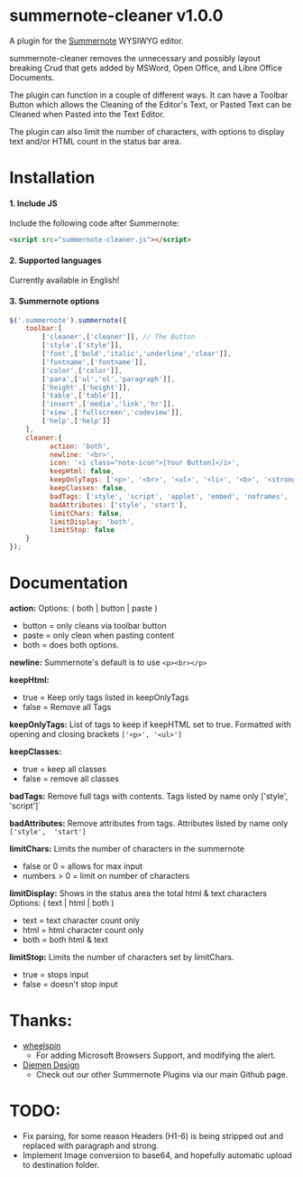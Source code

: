 # summernote-cleaner v1.0.0
A plugin for the [Summernote](https://github.com/summernote/summernote/) WYSIWYG editor.

summernote-cleaner removes the unnecessary and possibly layout breaking Crud that gets added by MSWord, Open Office, and Libre Office Documents.

The plugin can function in a couple of different ways. It can have a Toolbar Button which allows the Cleaning of the Editor's Text, or Pasted Text can be Cleaned when Pasted into the Text Editor.

The plugin can also limit the number of characters, with options to display text and/or HTML count in the status bar area.

# Installation

#### 1. Include JS

Include the following code after Summernote:

```html
<script src="summernote-cleaner.js"></script>
```

#### 2. Supported languages

Currently available in English!

#### 3. Summernote options

```javascript
$('.summernote').summernote({
    toolbar:[
        ['cleaner',['cleaner']], // The Button
        ['style',['style']],
        ['font',['bold','italic','underline','clear']],
        ['fontname',['fontname']],
        ['color',['color']],
        ['para',['ul','ol','paragraph']],
        ['height',['height']],
        ['table',['table']],
        ['insert',['media','link','hr']],
        ['view',['fullscreen','codeview']],
        ['help',['help']]
    ],
    cleaner:{
          action: 'both',
          newline: '<br>',
          icon: '<i class="note-icon">[Your Button]</i>',
          keepHtml: false,
          keepOnlyTags: ['<p>', '<br>', '<ul>', '<li>', '<b>', '<strong>','<i>', '<a>'],
          keepClasses: false,
          badTags: ['style', 'script', 'applet', 'embed', 'noframes', 'noscript', 'html'],
          badAttributes: ['style', 'start'],
          limitChars: false,
          limitDisplay: 'both',
          limitStop: false
    }
});
```

# Documentation

**action:**
Options: ( both | button | paste )
 - button = only cleans via toolbar button
 - paste = only clean when pasting content
 - both = does both options.

**newline:**
Summernote's default is to use `<p><br></p>`

**keepHtml:**
 - true = Keep only tags listed in keepOnlyTags
 - false = Remove all Tags

**keepOnlyTags:**
List of tags to keep if keepHTML set to true. Formatted with opening and closing brackets `['<p>', '<ul>']`

**keepClasses:**
 - true = keep all classes
 - false = remove all classes

**badTags:**
Remove full tags with contents. Tags listed by name only ['style',  'script']`

**badAttributes:**
Remove attributes from tags. Attributes listed by name only `['style',  'start']`

**limitChars:**
Limits the number of characters in the summernote
  - false or 0 = allows for max input
  - numbers > 0 = limit on number of characters

**limitDisplay:**
Shows in the status area the total html & text characters
Options: ( text | html | both )
 - text = text character count only
 - html = html character count only
 - both = both html & text

**limitStop:**
Limits the number of characters set by limitChars.
 - true = stops input
 - false = doesn't stop input

# Thanks:
- [wheelspin](https://github.com/wheelspin)
  - For adding Microsoft Browsers Support, and modifying the alert.
 - [Diemen Design](https://github.com/DiemenDesign/)
   - Check out our other Summernote Plugins via our main Github page.

# TODO:
- Fix parsing, for some reason Headers (H1-6) is being stripped out and replaced with paragraph and strong.
- Implement Image conversion to base64, and hopefully automatic upload to destination folder.
